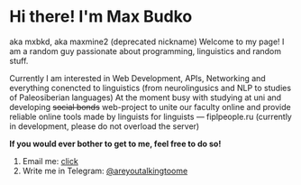 # Hi there! I'm Max Budko

aka mxbkd, aka maxmine2 (deprecated nickname)
Welcome to my page! I am a random guy passionate about programming, linguistics and random stuff.

Currently I am interested in Web Development, APIs, Networking and everything conencted to linguistics (from neurolingusics and NLP to studies of Paleosiberian languages)
At the moment busy with studying at uni and developing ~~social bonds~~ web-project to unite our faculty online and provide reliable online tools made by linguists for linguists — fiplpeople.ru (currently in development, please do not overload the server)

**If you would ever bother to get to me, feel free to do so!**
1. Email me: [click](mailto:m.budko@g.nsu.ru)
2. Write me in Telegram: [@areyoutalkingtoome](https://t.me/areyoutalkingtoome)
